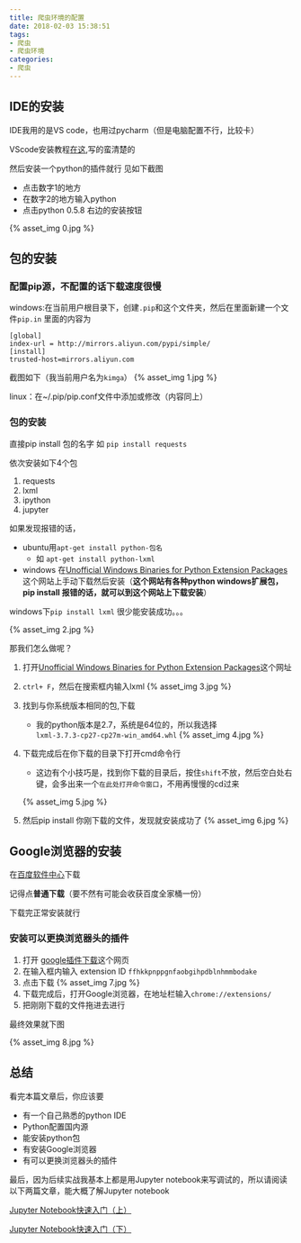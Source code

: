 ```yaml
---
title: 爬虫环境的配置
date: 2018-02-03 15:38:51
tags:
- 爬虫
- 爬虫环境
categories:
- 爬虫
---
```


## IDE的安装
IDE我用的是VS code，也用过pycharm（但是电脑配置不行，比较卡）

VScode安装教程[在这](https://code.visualstudio.com/docs/setup/setup-overview),写的蛮清楚的

然后安装一个python的插件就行
见如下截图

- 点击数字1的地方
- 在数字2的地方输入python
- 点击python 0.5.8 右边的安装按钮


{% asset_img 0.jpg  %}

## 包的安装
### 配置pip源，不配置的话下载速度很慢

windows:在当前用户根目录下，创建`.pip`和这个文件夹，然后在里面新建一个文件`pip.in` 里面的内容为

	[global]
	index-url = http://mirrors.aliyun.com/pypi/simple/
	[install]
	trusted-host=mirrors.aliyun.com
截图如下（我当前用户名为`kimga`）
{% asset_img 1.jpg  %}

linux：在~/.pip/pip.conf文件中添加或修改（内容同上）

### 包的安装

直接pip install 包的名字
如 `pip install requests`

依次安装如下4个包

1. requests 
2. lxml
3. ipython
4. jupyter

如果发现报错的话，

- ubuntu用`apt-get install python-包名`
	- 如 `apt-get install python-lxml`
- windows 在[Unofficial Windows Binaries for Python Extension Packages
](http://www.lfd.uci.edu/~gohlke/pythonlibs/)这个网站上手动下载然后安装（**这个网站有各种python windows扩展包，pip install 报错的话，就可以到这个网站上下载安装**）

windows下`pip install lxml` 很少能安装成功。。。

{% asset_img 2.jpg  %}

那我们怎么做呢？

1. 打开[Unofficial Windows Binaries for Python Extension Packages](http://www.lfd.uci.edu/~gohlke/pythonlibs/)这个网址
2. `ctrl+ F`，然后在搜索框内输入lxml
	{% asset_img 3.jpg  %}
3. 找到与你系统版本相同的包,下载
	- 我的python版本是2.7，系统是64位的，所以我选择`lxml‑3.7.3‑cp27‑cp27m‑win_amd64.whl`
	{% asset_img 4.jpg  %}
4. 下载完成后在你下载的目录下打开cmd命令行
	- 这边有个小技巧是，找到你下载的目录后，按住`shift`不放，然后空白处右键，会多出来一个`在此处打开命令窗口`，不用再慢慢的cd过来

	{% asset_img 5.jpg  %}
5. 然后pip install 你刚下载的文件，发现就安装成功了
	{% asset_img 6.jpg  %}

## Google浏览器的安装

在[百度软件中心](http://rj.baidu.com/soft/detail/14744.html?ald)下载

记得点**普通下载**（要不然有可能会收获百度全家桶一份）

下载完正常安装就行

### 安装可以更换浏览器头的插件

1. 打开 [google插件下载](http://chrome-extension-downloader.com/)这个网页
2. 在输入框内输入 extension ID  `ffhkkpnppgnfaobgihpdblnhmmbodake`
3. 点击下载
	{% asset_img 7.jpg  %}
4. 下载完成后，打开Google浏览器，在地址栏输入`chrome://extensions/`
5. 把刚刚下载的文件拖进去进行


最终效果就下图

{% asset_img 8.jpg  %}

## 总结
看完本篇文章后，你应该要

- 有一个自己熟悉的python IDE
- Python配置国内源
- 能安装python包
- 有安装Google浏览器
- 有可以更换浏览器头的插件

最后，因为后续实战我基本上都是用Jupyter notebook来写调试的，所以请阅读以下两篇文章，能大概了解Jupyter notebook

[Jupyter Notebook快速入门（上）](http://codingpy.com/article/getting-started-with-jupyter-notebook-part-1/)

[Jupyter Notebook快速入门（下）](http://codingpy.com/article/getting-started-with-jupyter-notebook-part-2/)










